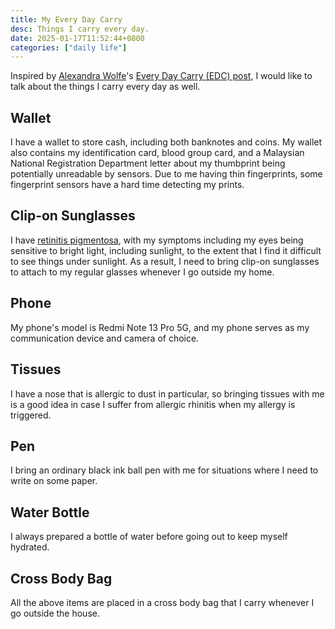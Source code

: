 ```yaml
---
title: My Every Day Carry
desc: Things I carry every day.
date: 2025-01-17T11:52:44+0800
categories: ["daily life"]
---
```


Inspired by [Alexandra Wolfe](https://alexink.ca/)'s [Every Day Carry (EDC) post](https://alexink.ca/2024/12/17/my-edc.html), I would like to talk about the things I carry every day as well.

## Wallet

I have a wallet to store cash, including both banknotes and coins. My wallet also contains my identification card, blood group card, and a Malaysian National Registration Department letter about my thumbprint being potentially unreadable by sensors. Due to me having thin fingerprints, some fingerprint sensors have a hard time detecting my prints.

## Clip-on Sunglasses

I have [retinitis pigmentosa](2024-12-21-living-with-retinitis-pigmentosa.md), with my symptoms including my eyes being sensitive to bright light, including sunlight, to the extent that I find it difficult to see things under sunlight. As a result, I need to bring clip-on sunglasses to attach to my regular glasses whenever I go outside my home.

## Phone

My phone's model is Redmi Note 13 Pro 5G, and my phone serves as my communication device and camera of choice.

## Tissues

I have a nose that is allergic to dust in particular, so bringing tissues with me is a good idea in case I suffer from allergic rhinitis when my allergy is triggered.

## Pen

I bring an ordinary black ink ball pen with me for situations where I need to write on some paper.

## Water Bottle

I always prepared a bottle of water before going out to keep myself hydrated.

## Cross Body Bag

All the above items are placed in a cross body bag that I carry whenever I go outside the house.
